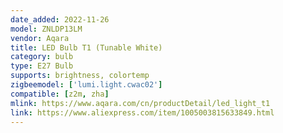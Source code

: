```yaml
---
date_added: 2022-11-26
model: ZNLDP13LM
vendor: Aqara
title: LED Bulb T1 (Tunable White)
category: bulb
type: E27 Bulb
supports: brightness, colortemp
zigbeemodel: ['lumi.light.cwac02']
compatible: [z2m, zha]
mlink: https://www.aqara.com/cn/productDetail/led_light_t1
link: https://www.aliexpress.com/item/1005003815633849.html
---
```

